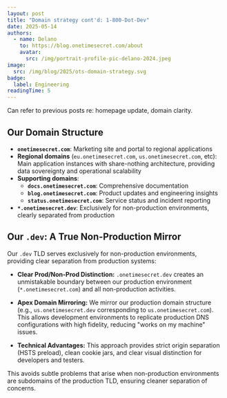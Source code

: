 ```yaml
---
layout: post
title: "Domain strategy cont'd: 1-800-Dot-Dev"
date: 2025-05-14
authors:
  - name: Delano
    to: https://blog.onetimesecret.com/about
    avatar:
      src: /img/portrait-profile-pic-delano-2024.jpeg
image:
  src: /img/blog/2025/ots-domain-strategy.svg
badge:
  label: Engineering
readingTime: 5
---
```



Can refer to previous posts re: homepage update, domain clarity. 


## Our Domain Structure

* **`onetimesecret.com`**: Marketing site and portal to regional applications
* **Regional domains** (`eu.onetimesecret.com`, `us.onetimesecret.com`, etc): Main application instances with share-nothing architecture, providing data sovereignty and operational scalability
* **Supporting domains**:
  * **`docs.onetimesecret.com`**: Comprehensive documentation
  * **`blog.onetimesecret.com`**: Product updates and engineering insights
  * **`status.onetimesecret.com`**: Service status and incident reporting
* **`*.onetimesecret.dev`**: Exclusively for non-production environments, clearly separated from production


## Our `.dev`: A True Non-Production Mirror

Our `.dev` TLD serves exclusively for non-production environments, providing clear separation from production systems:

* **Clear Prod/Non-Prod Distinction:** `.onetimesecret.dev` creates an unmistakable boundary between our production environment (`*.onetimesecret.com`) and all non-production activities.

* **Apex Domain Mirroring:** We mirror our production domain structure (e.g., `us.onetimesecret.dev` corresponding to `us.onetimesecret.com`). This allows development environments to replicate production DNS configurations with high fidelity, reducing "works on my machine" issues.

* **Technical Advantages:** This approach provides strict origin separation (HSTS preload), clean cookie jars, and clear visual distinction for developers and testers.

This avoids subtle problems that arise when non-production environments are subdomains of the production TLD, ensuring cleaner separation of concerns.
